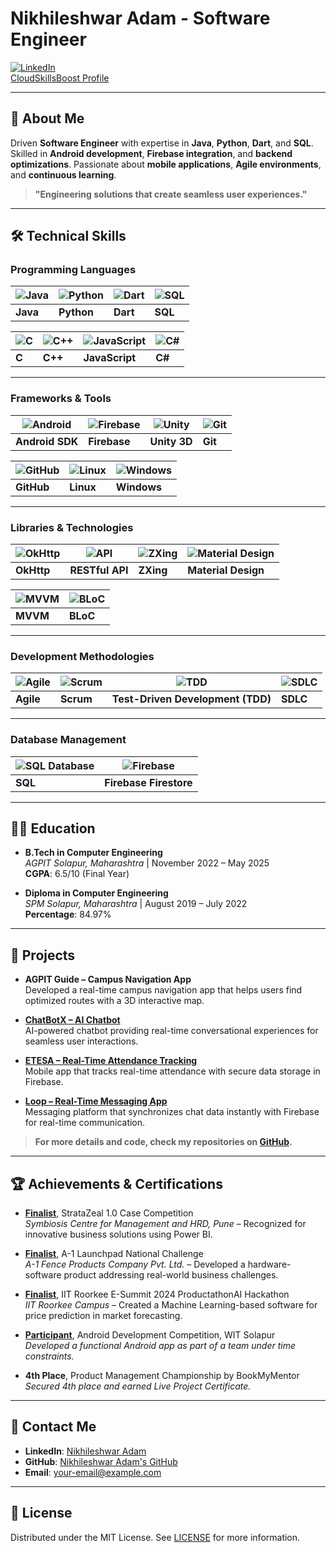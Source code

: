 # Nikhileshwar Adam - Software Engineer

[![LinkedIn](https://img.shields.io/badge/LinkedIn-Nikhileshwar%20Adam-blue)](https://www.linkedin.com/in/nikhileshwar-adam/)  
[CloudSkillsBoost Profile](https://www.cloudskillsboost.google/public_profiles/79a13a9b-031c-4e9e-bc2b-93ec856a3b3f)

---

## 📜 About Me
Driven **Software Engineer** with expertise in **Java**, **Python**, **Dart**, and **SQL**. Skilled in **Android development**, **Firebase integration**, and **backend optimizations**. Passionate about **mobile applications**, **Agile environments**, and **continuous learning**.

> **"Engineering solutions that create seamless user experiences."**

---

## 🛠️ Technical Skills

### **Programming Languages**

| ![Java](https://img.icons8.com/color/48/000000/java.png) | ![Python](https://img.icons8.com/color/48/000000/python.png) | ![Dart](https://img.icons8.com/color/48/000000/dart.png) | ![SQL](https://img.icons8.com/color/48/000000/sql.png) |
| -------------------------------------------------------- | --------------------------------------------------------- | ----------------------------------------------------- | ------------------------------------------------------ |
| **Java**                                                 | **Python**                                                | **Dart**                                               | **SQL**                                                 |

| ![C](https://img.icons8.com/color/48/000000/c-programming.png) | ![C++](https://img.icons8.com/color/48/000000/c-plus-plus.png) | ![JavaScript](https://img.icons8.com/color/48/000000/javascript.png) | ![C#](https://img.icons8.com/color/48/000000/c-sharp.png) |
| ---------------------------------------------------------- | ----------------------------------------------------------- | ------------------------------------------------------ | ----------------------------------------------------- |
| **C**                                                     | **C++**                                                    | **JavaScript**                                         | **C#**                                                  |

---

### **Frameworks & Tools**

| ![Android](https://img.icons8.com/color/48/000000/android.png) | ![Firebase](https://img.icons8.com/color/48/000000/firebase.png) | ![Unity](https://img.icons8.com/color/48/000000/unity.png) | ![Git](https://img.icons8.com/color/48/000000/git.png) |
| ------------------------------------------------------------ | ----------------------------------------------------------- | ---------------------------------------------------- | ---------------------------------------------------- |
| **Android SDK**                                             | **Firebase**                                                | **Unity 3D**                                          | **Git**                                                 |

| ![GitHub](https://img.icons8.com/color/48/000000/github.png) | ![Linux](https://img.icons8.com/color/48/000000/linux.png) | ![Windows](https://img.icons8.com/color/48/000000/windows-10.png) |
| --------------------------------------------------------- | ------------------------------------------------------- | -------------------------------------------------------- |
| **GitHub**                                                | **Linux**                                                 | **Windows**                                              |

---

### **Libraries & Technologies**

| ![OkHttp](https://img.icons8.com/color/48/000000/ok.png) | ![API](https://img.icons8.com/color/48/000000/api.png) | ![ZXing](https://img.icons8.com/color/48/000000/barcode.png) | ![Material Design](https://img.icons8.com/color/48/000000/material-design.png) |
| ------------------------------------------------------ | ----------------------------------------------------- | ------------------------------------------------------- | ------------------------------------------------------------ |
| **OkHttp**                                              | **RESTful API**                                         | **ZXing**                                                | **Material Design**                                           |

| ![MVVM](https://img.icons8.com/color/48/000000/mvvm.png) | ![BLoC](https://img.icons8.com/color/48/000000/flow.png) |
| ------------------------------------------------------ | ----------------------------------------------------- |
| **MVVM**                                                | **BLoC**                                                 |

---

### **Development Methodologies**

| ![Agile](https://img.icons8.com/color/48/000000/agile.png) | ![Scrum](https://img.icons8.com/color/48/000000/scrum.png) | ![TDD](https://img.icons8.com/color/48/000000/test-passed.png) | ![SDLC](https://img.icons8.com/color/48/000000/sd-card.png) |
| -------------------------------------------------------- | ------------------------------------------------------ | ------------------------------------------------------- | ------------------------------------------------------ |
| **Agile**                                                | **Scrum**                                                | **Test-Driven Development (TDD)**                        | **SDLC**                                                 |

---

### **Database Management**

| ![SQL Database](https://img.icons8.com/color/48/000000/database.png) | ![Firebase](https://img.icons8.com/color/48/000000/firebase.png) |
| ------------------------------------------------------------------ | -------------------------------------------------------------- |
| **SQL**                                                            | **Firebase Firestore**                                         |

---

## 🧑‍💻 Education

- **B.Tech in Computer Engineering**  
  *AGPIT Solapur, Maharashtra* | November 2022 – May 2025  
  **CGPA**: 6.5/10 (Final Year)

- **Diploma in Computer Engineering**  
  *SPM Solapur, Maharashtra* | August 2019 – July 2022  
  **Percentage**: 84.97%

---

## 📂 Projects

- **AGPIT Guide – Campus Navigation App**  
  Developed a real-time campus navigation app that helps users find optimized routes with a 3D interactive map.

- [**ChatBotX – AI Chatbot**](https://github.com/IJNikhil/fluttergemini)  
  AI-powered chatbot providing real-time conversational experiences for seamless user interactions.

- [**ETESA – Real-Time Attendance Tracking**](https://github.com/IJNikhil/ETESA)  
  Mobile app that tracks real-time attendance with secure data storage in Firebase.

- [**Loop – Real-Time Messaging App**](https://github.com/IJNikhil/Loop)  
  Messaging platform that synchronizes chat data instantly with Firebase for real-time communication.

> **For more details and code, check my repositories on [GitHub](https://github.com/IJNikhil).**

---

## 🏆 Achievements & Certifications

- **[Finalist](https://www.linkedin.com/posts/nikhileshwar-adam_stratazeal-competition-powerbi-activity-7002153192764289024-FJzJ)**, StrataZeal 1.0 Case Competition  
  *Symbiosis Centre for Management and HRD, Pune* – Recognized for innovative business solutions using Power BI.

- **[Finalist](https://www.linkedin.com/posts/nikhileshwar-adam_a1-launchpad-national-challenge-activity-7002539516851733504-WY2Y)**, A-1 Launchpad National Challenge  
  *A-1 Fence Products Company Pvt. Ltd.* – Developed a hardware-software product addressing real-world business challenges.

- **[Finalist](https://www.linkedin.com/posts/nikhileshwar-adam_iit-roorkee-e-summit-productathonai-activity-7003351672940711936-8muG)**, IIT Roorkee E-Summit 2024 ProductathonAI Hackathon  
  *IIT Roorkee Campus* – Created a Machine Learning-based software for price prediction in market forecasting.

- **[Participant](https://www.linkedin.com/posts/nikhileshwar-adam_android-development-competition-wit-solapur-activity-7002010736349878272-rcAm)**, Android Development Competition, WIT Solapur  
  *Developed a functional Android app as part of a team under time constraints.*

- **4th Place**, Product Management Championship by BookMyMentor  
  *Secured 4th place and earned Live Project Certificate.*

---

## 🔗 Contact Me
- **LinkedIn**: [Nikhileshwar Adam](https://www.linkedin.com/in/nikhileshwar-adam/)
- **GitHub**: [Nikhileshwar Adam's GitHub](https://github.com/IJNikhil)
- **Email**: [your-email@example.com](mailto:your-email@example.com)

---

## 📄 License
Distributed under the MIT License. See [LICENSE](LICENSE) for more information.
